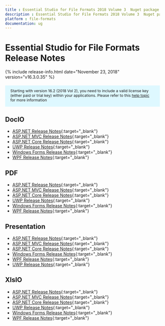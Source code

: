 ```yaml
---
title : Essential Studio for File Formats 2018 Volume 3  Nuget package Release Notes
description : Essential Studio for File Formats 2018 Volume 3  Nuget package Release Notes
platform : file-formats
documentation: ug
---
```


# Essential Studio for File Formats  Release Notes

{% include release-info.html date="November 23, 2018"  version="v16.3.0.35" %} 

<style>
    #license {
        font-size: .88em !important;
        margin-top: 1.5em;
        margin-bottom: 1.5em;
        background-color: #def8ff;
        padding: 10px 17px 14px;
    }
</style>

<div id="license">
    Starting with version 16.2 (2018 Vol 2), you need to include a valid license key (either paid or trial key) within your applications.
    Please refer to this <a href="/common/essential-studio/licensing/license-key">help topic</a> for more information
</div> 

## DocIO

* [ASP.NET Release Notes](/aspnet/release-notes/v16.3.0.35"#docio){:target="_blank"}
* [ASP.NET MVC Release Notes](/aspnetmvc/release-notes/v16.3.0.35"#docio){:target="_blank"}
* [ASP.NET Core Release Notes](/aspnet-core/release-notes/v16.3.0.35"#docio){:target="_blank"}
* [UWP Release Notes](/uwp/release-notes/v16.3.0.35"#docio){:target="_blank"}
* [Windows Forms Release Notes](/windowsforms/release-notes/v16.3.0.35"#docio){:target="_blank"}
* [WPF Release Notes](/wpf/release-notes/v16.3.0.35"#docio){:target="_blank"}


## PDF

* [ASP.NET Release Notes](/aspnet/release-notes/v16.3.0.35"#pdf){:target="_blank"}
* [ASP.NET MVC Release Notes](/aspnetmvc/release-notes/v16.3.0.35"#pdf){:target="_blank"}
* [ASP.NET Core Release Notes](/aspnet-core/release-notes/v16.3.0.35"#pdf){:target="_blank"}
* [UWP Release Notes](/uwp/release-notes/v16.3.0.35"#pdf){:target="_blank"}
* [Windows Forms Release Notes](/windowsforms/release-notes/v16.3.0.35"#pdf){:target="_blank"}
* [WPF Release Notes](/wpf/release-notes/v16.3.0.35"#pdf){:target="_blank"}


## Presentation

* [ASP.NET Release Notes](/aspnet/release-notes/v16.3.0.35"#presentation){:target="_blank"}
* [ASP.NET MVC Release Notes](/aspnetmvc/release-notes/v16.3.0.35"#presentation){:target="_blank"}
* [ASP.NET Core Release Notes](/aspnet-core/release-notes/v16.3.0.35"#presentation){:target="_blank"}
* [Windows Forms Release Notes](/windowsforms/release-notes/v16.3.0.35"#presentation){:target="_blank"}
* [WPF Release Notes](/wpf/release-notes/v16.3.0.35"#presentation){:target="_blank"}
* [UWP Release Notes](/uwp/release-notes/v16.3.0.35"#presentation){:target="_blank"}


## XlsIO

* [ASP.NET Release Notes](/aspnet/release-notes/v16.3.0.35"#xlsio){:target="_blank"}
* [ASP.NET MVC Release Notes](/aspnetmvc/release-notes/v16.3.0.35"#xlsio){:target="_blank"}
* [ASP.NET Core Release Notes](/aspnet-core/release-notes/v16.3.0.35"#xlsio){:target="_blank"}
* [UWP Release Notes](/uwp/release-notes/v16.3.0.35"#xlsio){:target="_blank"}
* [Windows Forms Release Notes](/windowsforms/release-notes/v16.3.0.35"#xlsio){:target="_blank"}
* [WPF Release Notes](/wpf/release-notes/v16.3.0.35"#xlsio){:target="_blank"}